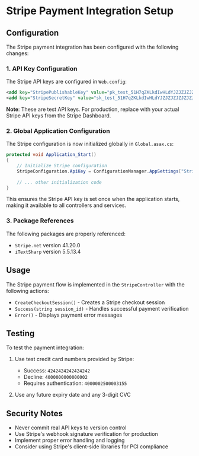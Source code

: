 # Stripe Payment Integration Setup

## Configuration

The Stripe payment integration has been configured with the following changes:

### 1. API Key Configuration
The Stripe API keys are configured in `Web.config`:
```xml
<add key="StripePublishableKey" value="pk_test_51H7qZKLkdIwHLdYJZJZJZJZJZJZJZJZJZJZJZJZJZJZJZJZJZJZJZJZJZJ" />
<add key="StripeSecretKey" value="sk_test_51H7qZKLkdIwHLdYJZJZJZJZJZJZJZJZJZJZJZJZJZJZJZJZJZJZJZJZJZJ" />
```

**Note**: These are test API keys. For production, replace with your actual Stripe API keys from the Stripe Dashboard.

### 2. Global Application Configuration
The Stripe configuration is now initialized globally in `Global.asax.cs`:
```csharp
protected void Application_Start()
{
    // Initialize Stripe configuration
    StripeConfiguration.ApiKey = ConfigurationManager.AppSettings["StripeSecretKey"];
    
    // ... other initialization code
}
```

This ensures the Stripe API key is set once when the application starts, making it available to all controllers and services.

### 3. Package References
The following packages are properly referenced:
- `Stripe.net` version 41.20.0
- `iTextSharp` version 5.5.13.4

## Usage

The Stripe payment flow is implemented in the `StripeController` with the following actions:

- `CreateCheckoutSession()` - Creates a Stripe checkout session
- `Success(string session_id)` - Handles successful payment verification
- `Error()` - Displays payment error messages

## Testing

To test the payment integration:

1. Use test credit card numbers provided by Stripe:
   - Success: `4242424242424242`
   - Decline: `4000000000000002`
   - Requires authentication: `4000002500003155`

2. Use any future expiry date and any 3-digit CVC

## Security Notes

- Never commit real API keys to version control
- Use Stripe's webhook signature verification for production
- Implement proper error handling and logging
- Consider using Stripe's client-side libraries for PCI compliance